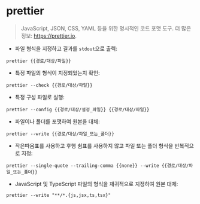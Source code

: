 # prettier

> JavaScript, JSON, CSS, YAML 등을 위한 명시적인 코드 포맷 도구.
> 더 많은 정보: <https://prettier.io>.

- 파일 형식을 지정하고 결과를 `stdout`으로 출력:

`prettier {{경로/대상/파일}}`

- 특정 파일의 형식이 지정되었는지 확인:

`prettier --check {{경로/대상/파일}}`

- 특정 구성 파일로 실행:

`prettier --config {{경로/대상/설정_파일}} {{경로/대상/파일}}`

- 파일이나 폴더를 포맷하여 원본을 대체:

`prettier --write {{경로/대상/파일_또는_폴더}}`

- 작은따옴표를 사용하고 후행 쉼표를 사용하지 않고 파일 또는 폴더 형식을 반복적으로 지정:

`prettier --single-quote --trailing-comma {{none}} --write {{경로/대상/파일_또는_폴더}}`

- JavaScript 및 TypeScript 파일의 형식을 재귀적으로 지정하여 원본 대체:

`prettier --write "**/*.{js,jsx,ts,tsx}"`
